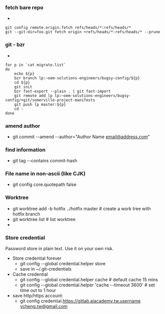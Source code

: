 ### fetch bare repo
* 
```
git config remote.origin.fetch refs/heads/*:refs/heads/*
git --git-dir=foo.git fetch origin +refs/heads/*:refs/heads/* --prune
```

### git - bzr
* 
```
for p in `cat migrate.list`
do
    echo ${p}
    bzr branch lp:~oem-solutions-engineers/bugsy-config/${p}
    cd ${p}
    git init
    bzr fast-export --plain . | git fast-import
    git remote add lp lp:~oem-solutions-engineers/bugsy-config/+git/somerville-project-manifests
    git push lp master:${p}
    cd -
done
```

### amend author
* git commit --amend --author="Author Name <email@address.com>"

### find information
* git tag --contains commit-hash

### File name in non-ascii (like CJK)
* git config core.quotepath false

### Worktree
* git worktree add -b hotfix ../hotfix master # create a work tree with hotfix branch
* git worktree list # list worktree
* 

### Store credential
Password store in plain text. Use it on your own risk.
* Store credential forever
  * git config --global credential.helper store
  * save in ~/.git-credentials
* Cache credential
  * git config --global credential.helper cache # default cache 15 mins
  * git config --global credential.helper 'cache --timeout 3600' # set time out to 1 hour
* save http/https account:
  * git config credential.https://gitlab.aiacademy.tw.username ycheng.tw@gmail.com

